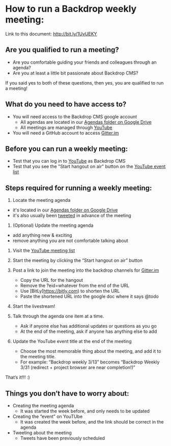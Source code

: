 
# How to run a Backdrop weekly meeting:

Link to this document: http://bit.ly/1UvUEKY

## Are you qualified to run a meeting?

* Are you comfortable guiding your friends and colleagues through an agenda?
* Are you at least a  little bit passionate about Backdrop CMS?

If you said yes to both of these questions, then yes, you are qualified to run a meeting!

## What do you need to have access to?

* You will need access to the Backdrop CMS google account
  - All agendas are located in our [Agendas folder on Google Drive](http://bit.ly/2sZbS8l)
  - All meetings are managed through [YouTube](https://www.youtube.com)
* You will need a GitHub account to access [Gitter.im](https://gitter.im/backdrop/backdrop-issues)


## Before you can run a weekly meeting:

* Test that you can log in to [YouTube](https://www.youtube.com) as Backdrop CMS
* Test that you see the "Start hangout on air" button on the [YouTube event list](https://www.youtube.com/my_live_events)

## Steps required for running a weekly meeting:

1. Locate the meeting agenda
  - it's located in our [Agendas folder on Google Drive](http://bit.ly/2sZbS8l)
  - it's also usually been [tweeted](https://twitter.com/backdropcms) in advance of the meeting

1. (Optional) Update the meeting agenda
  * add anything new & exciting
  * remove anything you are not comfortable talking about

1. Visit the [YouTube meeting list](https://www.youtube.com/my_live_events)

1. Start the meeting by clicking the “Start hangout on air” button

1. Post a link to join the meeting into the backdrop channels for [Gitter.im](https://gitter.im/backdrop/backdrop-issues)
   * Copy the URL for the hangout
   * Remove the ?eid=whatever from the end of the URL
   * Use [BitLy]https://bitly.com) to shorten the URL
   * Paste the shortened URL into the google doc where it says @todo

1. Start the livestream!

1. Talk through the agenda one item at a time.
   * Ask if anyone else has additional updates or questions as you go
   * At the end of the meeting, ask if anyone has anything else to add

1. Update the YouTube event title at the end of the meeting
   * Choose the most memorable thing about the meeting, and add it to the meeting title.
   * For example: “Backdrop weekly 3/13” becomes  “Backdrop Weekly 3/31 (redirect + project browser are near completion!)”

That’s it!!! :)

## Things you don’t have to worry about:

* Creating the meeting agenda
  - It was started the week before, and only needs to be updated
* Creating the “event” on YouTUbe
  - It was created the week before, and the link should be correct in the agenda
* Tweeting about the meeting
  - Tweets have been previously scheduled
